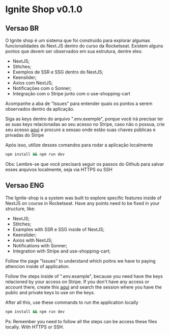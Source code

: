 # Ignite Shop v0.1.0

## Versao BR

O Ignite shop é um sistema que foi construído para explorar algumas funcionalidades do Next.JS dentro do curso da Rocketseat. Existem alguns pontos que devem ser observados em sua estrutura, dentre eles:

- NextJS;
- Stitches;
- Exemplos de SSR e SSG dentro do NextJS;
- Keenslider;
- Axios com NextJS;
- Notificações com o Sonner;
- Integração com o Stripe junto com o use-shopping-cart

Acompanhe a aba de "Issues" para entender quais os pontos a serem observados dentro da aplicação.

Siga as keys dentro do arquivo ".env.exemple", porque você irá precisar ter as suas keys relacionadas ao seu acesso no Stripe, caso não o possua, crie seu acesso [aqui](https://stripe.com/br) e procure a sessao onde estão suas chaves públicas e privadas do Stripe

Após isso, utilize desses comandos para rodar a aplicação localmente
```bash
npm install && npm run dev
```

Obs: Lembre-se que você precisará seguir os passos do Github para salvar esses arquivos localmente, seja via HTTPS ou SSH

## Versao ENG

The Ignite-shop is a system was built to explore specific features inside of NextJS on course in Rocketseat. Have any points need to be fixed in your structure, like:

- NextJS;
- Stitches;
- Examples with SSR e SSG inside of NextJS;
- Keenslider;
- Axios with NextJS;
- Notifications with Sonner;
- Integration with Stripe and use-shopping-cart;

Follow the page "Issues" to understand which poitns we have to paying attencion inside of application.

Follow the steps inside of ".env.example", because you need have the keys relacioned by your access on Stripe. If you don't have any access or account there, create this [aqui](https://stripe.com/br) and search the session where you have the public and private keys to use on the keys.

After all this, use these commands to run the application locally
```bash
npm install && npm run dev
```

Ps: Remember you need to follow all the steps can be access these files locally. With HTTPS or SSH.